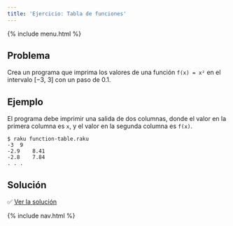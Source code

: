 ```yaml
---
title: 'Ejercicio: Tabla de funciones'
---
```


{% include menu.html %}

## Problema

Crea un programa que imprima los valores de una función `f(x) = x²` en el intervalo [−3, 3] con un paso de 0.1.

## Ejemplo

El programa debe imprimir una salida de dos columnas, donde el valor en la primera columna es `x`, y el valor en la segunda columna es `f(x)`.

```
$ raku function-table.raku
-3	9
-2.9	8.41
-2.8	7.84
. . .
```

## Solución

✅ [Ver la solución](solution)

{% include nav.html %}